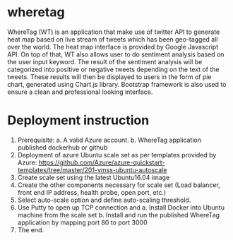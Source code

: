 # wheretag
WhereTag (WT) is an application that make use of twitter API to generate heat map based on live stream of tweets which has been geo-tagged all over the world. The heat map interface is provided by Google Javascript API. On top of that, WT also allows user to do sentiment analysis based on the user input keyword. The result of the sentiment analysis will be categorized into positive or negative tweets depending on the text of the tweets. These results will then be displayed to users in the form of pie chart, generated using Chart.js library. Bootstrap framework is also used to ensure a clean and professional looking interface.

# Deployment instruction
1. Prerequisite:
a. A valid Azure account.
b. WhereTag application published dockerhub or github
2. Deployment of azure Ubuntu scale set as per templates provided by Azure: https://github.com/Azure/azure-quickstart-templates/tree/master/201-vmss-ubuntu-autoscale
3. Create scale set using the latest Ubuntu16.04 image
4. Create the other components necessary for scale set (Load balancer, front end IP address, health probe, open port, etc.)
5. Select auto-scale option and define auto-scaling threshold.
6. Use Putty to open up TCP connection and
a. Install Docker into Ubuntu machine from the scale set
b. Install and run the published WhereTag application by mapping port 80 to port 3000
7. The end.